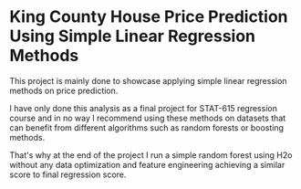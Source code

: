 # King County House Price Prediction Using Simple Linear Regression Methods

This project is mainly done to showcase applying simple linear regression methods 
on price prediction.

I have only done this analysis as a final project for STAT-615 regression course
and in no way I recommend using these methods on datasets that can benefit from 
different algorithms such as random forests or boosting methods. 

That's why at the end of the project I run a simple random forest using H2o 
without any data optimization and feature engineering achieving a similar score to 
final regression score. 


